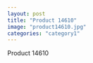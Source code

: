 ```yaml
---
layout: post
title: "Product 14610"
image: "product14610.jpg"
categories: "category1"
---
```

Product 14610
